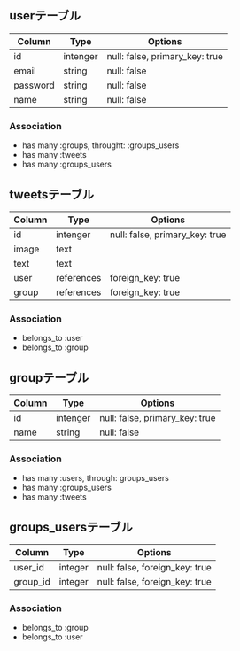 ## userテーブル
|Column|Type|Options|
|------|----|------|
|id|intenger|null: false, primary_key: true|
|email|string|null: false|
|password|string|null: false|
|name|string|null: false|
### Association
- has many :groups, throught: :groups_users
- has many :tweets
- has many :groups_users

## tweetsテーブル
|Column|Type|Options|
|------|----|-------|
|id|intenger|null: false, primary_key: true|
|image|text||
|text|text||
|user|references|foreign_key: true|
|group|references|foreign_key: true|
### Association
- belongs_to :user
- belongs_to :group

## groupテーブル
|Column|Type|Options|
|------|----|-------|
|id|intenger|null: false, primary_key: true|
|name|string|null: false|
### Association
- has many :users, through: groups_users
- has many :groups_users
- has many :tweets

## groups_usersテーブル
|Column|Type|Options|
|------|----|-------|
|user_id|integer|null: false, foreign_key: true|
|group_id|integer|null: false, foreign_key: true|
### Association
- belongs_to :group
- belongs_to :user